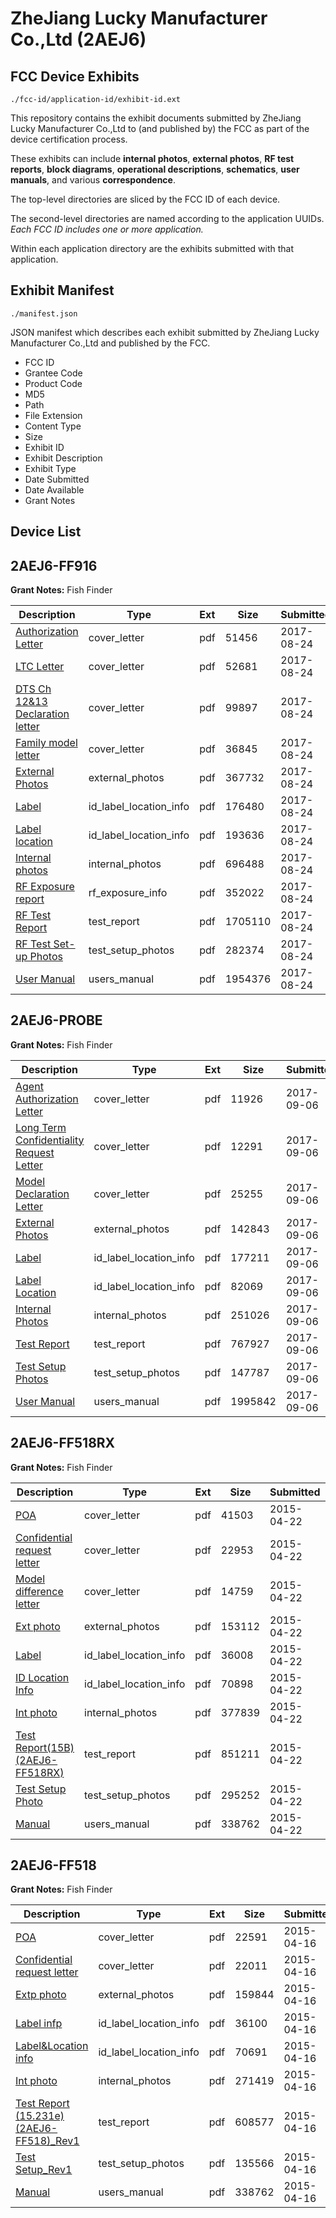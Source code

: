 # ZheJiang Lucky Manufacturer Co.,Ltd (2AEJ6)
## FCC Device Exhibits

```
./fcc-id/application-id/exhibit-id.ext
```

This repository contains the exhibit documents submitted by ZheJiang Lucky Manufacturer Co.,Ltd to (and published by) the FCC as part of the device certification process.

These exhibits can include **internal photos**, **external photos**, **RF test reports**, **block diagrams**, **operational descriptions**, **schematics**, **user manuals**, and various **correspondence**.

The top-level directories are sliced by the FCC ID of each device.

The second-level directories are named according to the application UUIDs. *Each FCC ID includes one or more application.*

Within each application directory are the exhibits submitted with that application. 

## Exhibit Manifest

```
./manifest.json
```

JSON manifest which describes each exhibit submitted by ZheJiang Lucky Manufacturer Co.,Ltd and published by the FCC.

- FCC ID
- Grantee Code
- Product Code
- MD5
- Path
- File Extension
- Content Type
- Size
- Exhibit ID
- Exhibit Description
- Exhibit Type
- Date Submitted
- Date Available
- Grant Notes

## Device List
## 2AEJ6-FF916
**Grant Notes:** Fish Finder

| Description | Type | Ext | Size | Submitted | Available |
| ----------- | ---- | --- | ---- | --------- | --------- |
| [Authorization Letter](2AEJ6-FF916/7eefa7f130c1b81edf904b8e894b5f67/3526082.pdf) | cover_letter | pdf | 51456 | 2017-08-24 | 2017-08-25 |
| [LTC Letter](2AEJ6-FF916/7eefa7f130c1b81edf904b8e894b5f67/3526083.pdf) | cover_letter | pdf | 52681 | 2017-08-24 | 2017-08-25 |
| [DTS Ch 12&13 Declaration letter](2AEJ6-FF916/7eefa7f130c1b81edf904b8e894b5f67/3526087.pdf) | cover_letter | pdf | 99897 | 2017-08-24 | 2017-08-25 |
| [Family model letter](2AEJ6-FF916/7eefa7f130c1b81edf904b8e894b5f67/3526097.pdf) | cover_letter | pdf | 36845 | 2017-08-24 | 2017-08-25 |
| [External Photos](2AEJ6-FF916/7eefa7f130c1b81edf904b8e894b5f67/3526099.pdf) | external_photos | pdf | 367732 | 2017-08-24 | 2017-08-25 |
| [Label](2AEJ6-FF916/7eefa7f130c1b81edf904b8e894b5f67/3526101.pdf) | id_label_location_info | pdf | 176480 | 2017-08-24 | 2017-08-25 |
| [Label location](2AEJ6-FF916/7eefa7f130c1b81edf904b8e894b5f67/3526105.pdf) | id_label_location_info | pdf | 193636 | 2017-08-24 | 2017-08-25 |
| [Internal photos](2AEJ6-FF916/7eefa7f130c1b81edf904b8e894b5f67/3526110.pdf) | internal_photos | pdf | 696488 | 2017-08-24 | 2017-08-25 |
| [RF Exposure report](2AEJ6-FF916/7eefa7f130c1b81edf904b8e894b5f67/3526119.pdf) | rf_exposure_info | pdf | 352022 | 2017-08-24 | 2017-08-25 |
| [RF Test Report](2AEJ6-FF916/7eefa7f130c1b81edf904b8e894b5f67/3526088.pdf) | test_report | pdf | 1705110 | 2017-08-24 | 2017-08-25 |
| [RF Test Set-up Photos](2AEJ6-FF916/7eefa7f130c1b81edf904b8e894b5f67/3526113.pdf) | test_setup_photos | pdf | 282374 | 2017-08-24 | 2017-08-25 |
| [User Manual](2AEJ6-FF916/7eefa7f130c1b81edf904b8e894b5f67/3526125.pdf) | users_manual | pdf | 1954376 | 2017-08-24 | 2017-08-25 |
## 2AEJ6-PROBE
**Grant Notes:** Fish Finder

| Description | Type | Ext | Size | Submitted | Available |
| ----------- | ---- | --- | ---- | --------- | --------- |
| [Agent Authorization Letter](2AEJ6-PROBE/0f3060e13e61af548c791df005be2e96/3547315.pdf) | cover_letter | pdf | 11926 | 2017-09-06 | 2017-09-06 |
| [Long Term Confidentiality Request Letter](2AEJ6-PROBE/0f3060e13e61af548c791df005be2e96/3547321.pdf) | cover_letter | pdf | 12291 | 2017-09-06 | 2017-09-06 |
| [Model Declaration Letter](2AEJ6-PROBE/0f3060e13e61af548c791df005be2e96/3547322.pdf) | cover_letter | pdf | 25255 | 2017-09-06 | 2017-09-06 |
| [External Photos](2AEJ6-PROBE/0f3060e13e61af548c791df005be2e96/3547317.pdf) | external_photos | pdf | 142843 | 2017-09-06 | 2017-09-06 |
| [Label](2AEJ6-PROBE/0f3060e13e61af548c791df005be2e96/3547318.pdf) | id_label_location_info | pdf | 177211 | 2017-09-06 | 2017-09-06 |
| [Label Location](2AEJ6-PROBE/0f3060e13e61af548c791df005be2e96/3547319.pdf) | id_label_location_info | pdf | 82069 | 2017-09-06 | 2017-09-06 |
| [Internal Photos](2AEJ6-PROBE/0f3060e13e61af548c791df005be2e96/3547320.pdf) | internal_photos | pdf | 251026 | 2017-09-06 | 2017-09-06 |
| [Test Report](2AEJ6-PROBE/0f3060e13e61af548c791df005be2e96/3547325.pdf) | test_report | pdf | 767927 | 2017-09-06 | 2017-09-06 |
| [Test Setup Photos](2AEJ6-PROBE/0f3060e13e61af548c791df005be2e96/3547326.pdf) | test_setup_photos | pdf | 147787 | 2017-09-06 | 2017-09-06 |
| [User Manual](2AEJ6-PROBE/0f3060e13e61af548c791df005be2e96/3547327.pdf) | users_manual | pdf | 1995842 | 2017-09-06 | 2017-09-06 |
## 2AEJ6-FF518RX
**Grant Notes:** Fish Finder

| Description | Type | Ext | Size | Submitted | Available |
| ----------- | ---- | --- | ---- | --------- | --------- |
| [POA](2AEJ6-FF518RX/9714190a2fbcba1840101dc100b5169b/2593679.pdf) | cover_letter | pdf | 41503 | 2015-04-22 | 2015-04-23 |
| [Confidential request letter](2AEJ6-FF518RX/9714190a2fbcba1840101dc100b5169b/2593680.pdf) | cover_letter | pdf | 22953 | 2015-04-22 | 2015-04-23 |
| [Model difference letter](2AEJ6-FF518RX/9714190a2fbcba1840101dc100b5169b/2593681.pdf) | cover_letter | pdf | 14759 | 2015-04-22 | 2015-04-23 |
| [Ext photo](2AEJ6-FF518RX/9714190a2fbcba1840101dc100b5169b/2593684.pdf) | external_photos | pdf | 153112 | 2015-04-22 | 2015-04-23 |
| [Label](2AEJ6-FF518RX/9714190a2fbcba1840101dc100b5169b/2593686.pdf) | id_label_location_info | pdf | 36008 | 2015-04-22 | 2015-04-23 |
| [ID Location Info](2AEJ6-FF518RX/9714190a2fbcba1840101dc100b5169b/2593687.pdf) | id_label_location_info | pdf | 70898 | 2015-04-22 | 2015-04-23 |
| [Int photo](2AEJ6-FF518RX/9714190a2fbcba1840101dc100b5169b/2593685.pdf) | internal_photos | pdf | 377839 | 2015-04-22 | 2015-04-23 |
| [Test Report(15B)(2AEJ6-FF518RX)](2AEJ6-FF518RX/9714190a2fbcba1840101dc100b5169b/2593682.pdf) | test_report | pdf | 851211 | 2015-04-22 | 2015-04-23 |
| [Test Setup Photo](2AEJ6-FF518RX/9714190a2fbcba1840101dc100b5169b/2593683.pdf) | test_setup_photos | pdf | 295252 | 2015-04-22 | 2015-04-23 |
| [Manual](2AEJ6-FF518RX/9714190a2fbcba1840101dc100b5169b/2593688.pdf) | users_manual | pdf | 338762 | 2015-04-22 | 2015-04-23 |
## 2AEJ6-FF518
**Grant Notes:** Fish Finder

| Description | Type | Ext | Size | Submitted | Available |
| ----------- | ---- | --- | ---- | --------- | --------- |
| [POA](2AEJ6-FF518/065facb08f43f0121de47fcef179e527/2587625.pdf) | cover_letter | pdf | 22591 | 2015-04-16 | 2015-04-16 |
| [Confidential request letter](2AEJ6-FF518/065facb08f43f0121de47fcef179e527/2587626.pdf) | cover_letter | pdf | 22011 | 2015-04-16 | 2015-04-16 |
| [Extp photo](2AEJ6-FF518/065facb08f43f0121de47fcef179e527/2587629.pdf) | external_photos | pdf | 159844 | 2015-04-16 | 2015-04-16 |
| [Label infp](2AEJ6-FF518/065facb08f43f0121de47fcef179e527/2587631.pdf) | id_label_location_info | pdf | 36100 | 2015-04-16 | 2015-04-16 |
| [Label&Location info](2AEJ6-FF518/065facb08f43f0121de47fcef179e527/2587632.pdf) | id_label_location_info | pdf | 70691 | 2015-04-16 | 2015-04-16 |
| [Int photo](2AEJ6-FF518/065facb08f43f0121de47fcef179e527/2587630.pdf) | internal_photos | pdf | 271419 | 2015-04-16 | 2015-04-16 |
| [Test Report (15.231e)(2AEJ6-FF518)_Rev1](2AEJ6-FF518/065facb08f43f0121de47fcef179e527/2587627.pdf) | test_report | pdf | 608577 | 2015-04-16 | 2015-04-16 |
| [Test Setup_Rev1](2AEJ6-FF518/065facb08f43f0121de47fcef179e527/2587628.pdf) | test_setup_photos | pdf | 135566 | 2015-04-16 | 2015-04-16 |
| [Manual](2AEJ6-FF518/065facb08f43f0121de47fcef179e527/2587633.pdf) | users_manual | pdf | 338762 | 2015-04-16 | 2015-04-16 |
